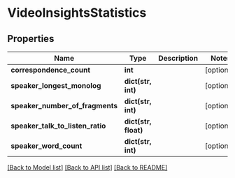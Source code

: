# VideoInsightsStatistics

## Properties
Name | Type | Description | Notes
------------ | ------------- | ------------- | -------------
**correspondence_count** | **int** |  | [optional] 
**speaker_longest_monolog** | **dict(str, int)** |  | [optional] 
**speaker_number_of_fragments** | **dict(str, int)** |  | [optional] 
**speaker_talk_to_listen_ratio** | **dict(str, float)** |  | [optional] 
**speaker_word_count** | **dict(str, int)** |  | [optional] 

[[Back to Model list]](../README.md#documentation-for-models) [[Back to API list]](../README.md#documentation-for-api-endpoints) [[Back to README]](../README.md)

